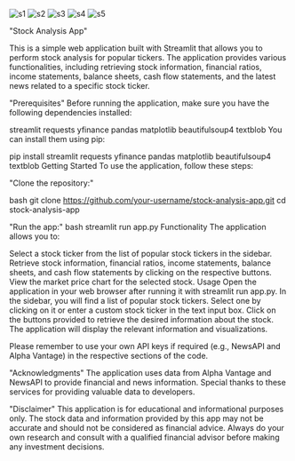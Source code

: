 ![s1](https://github.com/Ninad572/Projects/assets/99063627/d20f47eb-787a-4171-bed4-2c788c80da0a)
![s2](https://github.com/Ninad572/Projects/assets/99063627/2c2171e2-a133-426a-bdeb-d0f6a66bc2ea)
![s3](https://github.com/Ninad572/Projects/assets/99063627/f2e447f2-8e90-4e3e-b41e-d7fc51a30458)
![s4](https://github.com/Ninad572/Projects/assets/99063627/8969360f-5110-49c4-9d81-8f6bb75c3f71)
![s5](https://github.com/Ninad572/Projects/assets/99063627/ccfe7d39-c3ad-4901-9aff-dce3407106ac)

"Stock Analysis App"

This is a simple web application built with Streamlit that allows you to perform stock analysis for popular tickers. The application provides various functionalities, including retrieving stock information, financial ratios, income statements, balance sheets, cash flow statements, and the latest news related to a specific stock ticker.

"Prerequisites"
Before running the application, make sure you have the following dependencies installed:

streamlit
requests
yfinance
pandas
matplotlib
beautifulsoup4
textblob
You can install them using pip:


pip install streamlit requests yfinance pandas matplotlib beautifulsoup4 textblob
Getting Started
To use the application, follow these steps:

"Clone the repository:"

bash
git clone https://github.com/your-username/stock-analysis-app.git
cd stock-analysis-app

"Run the app:"
bash
streamlit run app.py
Functionality
The application allows you to:

Select a stock ticker from the list of popular stock tickers in the sidebar.
Retrieve stock information, financial ratios, income statements, balance sheets, and cash flow statements by clicking on the respective buttons.
View the market price chart for the selected stock.
Usage
Open the application in your web browser after running it with streamlit run app.py.
In the sidebar, you will find a list of popular stock tickers. Select one by clicking on it or enter a custom stock ticker in the text input box.
Click on the buttons provided to retrieve the desired information about the stock.
The application will display the relevant information and visualizations.

Please remember to use your own API keys if required (e.g., NewsAPI and Alpha Vantage) in the respective sections of the code.

"Acknowledgments"
The application uses data from Alpha Vantage and NewsAPI to provide financial and news information. Special thanks to these services for providing valuable data to developers.

"Disclaimer"
This application is for educational and informational purposes only. The stock data and information provided by this app may not be accurate and should not be considered as financial advice. Always do your own research and consult with a qualified financial advisor before making any investment decisions.
